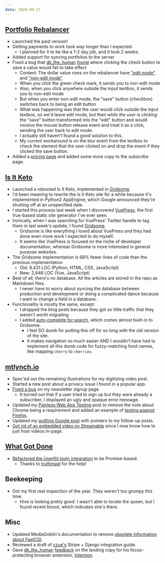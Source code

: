 ```yaml
---
date: 2020-04-17
---
```


## [Portfolio Rebalancer](https://rebalancer.mtlynch.io/)

- Launched the paid version!
- Getting payments to work took _way_ longer than I expected.
  - I planned for it to be like a 1-2 day job, and it took 2 weeks.
- Added support for syncing portfolios to the server
- Fixed a bug that [dk_the_human](https://twitter.com/dk_the_human) [found](https://www.notion.so/Day-82-Feedback-Friday-Portfolio-Rebalancer-by-Michael-Lynch-40d286d119fb44f89c763b8bef42f249) where clicking the check button to save a value would fail to take effect
  - Context: The dollar value rows on the rebalancer have ["edit mode"](84jj.webp) and ["non-edit mode"](wzDk.webp)
  - When you click the green check mark, it sends you to non-edit mode
  - Also, when you click anywhere outside the input textbox, it sends you to non-edit mode
  - But when you enter non-edit mode, the "save" button (checkbox) switches back to being an edit button
  - What was happening was that the user would click outside the input textbox, so we'd leave edit mode, but then _while the user is clicking_ the "save" button transformed into the "edit" button and would receive the mouse button release event and treat it as a click, sending the user back to edit mode.
  - I actually still haven't found a good solution to this.
  - My current workaround is on the blur event from the textbox to check the element that the user clicked on and drop the event if they clicked the save button.
- Added a [pricing page](https://assetrebalancer.com/pricing) and added some more copy to the subscribe page.

## [Is It Keto](https://isitketo.org)

- Launched a rebooted Is It Keto, implemented in [Gridsome](https://gridsome.org/).
- I'd been meaning to rewrite the Is It Keto site for a while because it's implemented in Python2 AppEngine, which Google announced they're shutting off at an unspecified date.
- I started this process last week when I discovered [VuePress](https://vuepress.vuejs.org/), the first Vue-based static site generator I've ever seen.
- Ironically, when I was searching for VuePress' Twitter handle to tag them in last week's update, I found [Gridsome](https://gridsome.org/).
  - Gridsome is like everything I loved about VuePress _and_ they had done even more work I expected to do myself.
  - It seems like VuePress is focused on the niche of developer documentation, whereas Gridsome is more interested in general purpose websites.
- The Gridsome implementation is 68% fewer lines of code than the previous implementation
  - Old: 8,431 LOC (Python, HTML, CSS, JavaScript)
  - New: 2,646 LOC (Vue, JavaScript)
- Best of all, there's no database. All the articles are stored in the repo as Markdown files.
  - I never have to worry about syncing the database between production and development or doing a complicated dance because I want to change a field in a database.
- Functionality is mostly the same, except:
  - I dropped the blog posts because they got so little traffic that they weren't worth migrating.
  - I added [auto-complete for search](8uVb.webp), which comes almost built-in to Gridsome.
    - I feel SO dumb for putting this off for so long with the old version of the site.
    - It makes navigation so much easier AND I wouldn't have had to implement all this dumb code for fuzzy-matching food names, like mapping `cherry` to `cherries`.

## [mtlynch.io](https://mtlynch.io)

- Spec'ed out the remaining illustrations for my digitizing video post.
- Started a new post about a privacy issue I found in a popular app.
- [Fixed a bug](https://github.com/mtlynch/mtlynch.io-newsletter/pull/19) on my newsletter signup page
  - It turned out that if a user tried to sign up but they were already a subscriber, I displayed an ugly and opaque error message.
- Updated my [Painless Web App Testing](https://mtlynch.io/painless-web-app-testing/) post to remove the note about Chrome being a requirement and added an example of [testing against Firefox](https://github.com/mtlynch/hello-world-cypress/tree/firefox).
- Updated my [quitting Google post](https://mtlynch.io/why-i-quit-google/) with pointers to my follow-up posts.
- [Got rid of an embedded video on Streamable](https://github.com/mtlynch/mtlynch.io/pull/565) since I now know how to just host videos in-page.

## [What Got Done](https://whatgotdone.com)

- [Refactored the UserKit login integration](https://github.com/mtlynch/whatgotdone/pull/503) to be Promise-based.
  - Thanks to [truthmast](https://whatgotdone.com/truthmast) for the help!

## Beekeeping

- Got my first real inspection of the year. They weren't too grumpy this time.
  - Hive is looking pretty good. I wasn't able to locate the queen, but I found recent brood, which indicates she's there.

## Misc

- Updated MediaGoblin's documentation to remove [obsolete information about FastCGI](https://issues.mediagoblin.org/ticket/5587).
- Reviewed a draft of [czue's](https://whatgotdone.com/czue) Stripe + Django integration guide.
- Gave [dk_the_human](https://twitter.com/dk_the_human) [feedback](https://twitter.com/dk_the_human/status/1250732360850530304) on the landing copy for his focus-protecting browser extension, [Intention](https://www.getintention.com).
